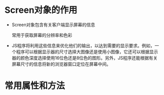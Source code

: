 # Screen对象的作用

 - Screen对象包含有关客户端显示屏幕的信息

   常用于获取屏幕的分辨率和色彩

 - JS程序将利用这些信息来优化他们的输出，以达到需要的显示要求。例如，一个程序可以根据显示器的尺寸选择大图像还是使用小图像，它还可以根据显示器的颜色深度选择使用16位色还是8位色的图形。另外，JS程序还能根据有关屏幕尺寸的信息将新的浏览器窗口定位在屏幕中间。

# 常用属性和方法


